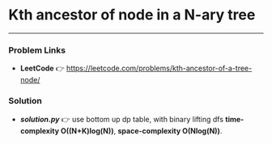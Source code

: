 # Kth ancestor of node in a N-ary tree

---

### Problem Links
- **__LeetCode__** :point_right: https://leetcode.com/problems/kth-ancestor-of-a-tree-node/

### Solution
- **_solution.py_** :point_right: use bottom up dp table, with binary lifting dfs **time-complexity O((N+K)log(N))**, **space-complexity O(Nlog(N))**.
